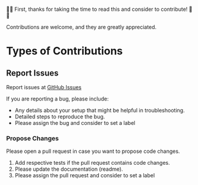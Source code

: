 :tada::raised_hands: First, thanks for taking the time to read this and consider to contribute! :raised_hands::tada:

Contributions are welcome, and they are greatly appreciated.

# Types of Contributions

## Report Issues

Report issues at [GitHub Issues](https://github.com/lotharschulz/rkt-vagrant-box/issues)

If you are reporting a bug, please include:

* Any details about your setup that might be helpful in troubleshooting.
* Detailed steps to reproduce the bug.
* Please assign the bug and consider to set a label

### Propose Changes

Please open a pull request in case you want to propose code changes.

1. Add respective tests if the pull request contains code changes.
1. Please update the documentation (readme).
1. Please assign the pull request and consider to set a label
